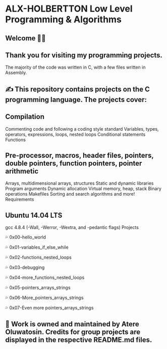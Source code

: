 # ALX-HOLBERTTON Low Level Programming & Algorithms

## Welcome 👩‍💻

## Thank you for visiting my programming projects. 
The majority of the code was written in C, with a few files written
in Assembly.

## ✍️ This repository contains projects on the C programming language. The projects cover:

## Compilation
Commenting code and following a coding style standard
Variables, types, operators, expressions, loops, nested loops
Conditional statements
Functions
## Pre-processor, macros, header files, pointers, double pointers, function pointers, pointer arithmetic
Arrays, multidimensional arrays, structures
Static and dynamic libraries
Program arguments
Dynamic allocation
Virtual memory, heap, stack
Binary operations
Makefiles
Sorting and search algorithms and more!
Requirements

## Ubuntu 14.04 LTS
gcc 4.8.4 (-Wall, -Werror, -Wextra, and -pedantic flags)
Projects

💦 0x00-hello_world

💦 0x01-variables_if_else_while

💦 0x02-functions_nested_loops

💦 0x03-debugging 

💦 0x04-more_functions_nested_loops

💦 0x05-pointers_arrays_strings

💦 0x06-More_pointers_arrays_strings

💦 0x07-Even more pointers_arrays_strings

## 📌 Work is owned and maintained by Atere Oluwatosin. Credits for group projects are displayed in the respective README.md files.
